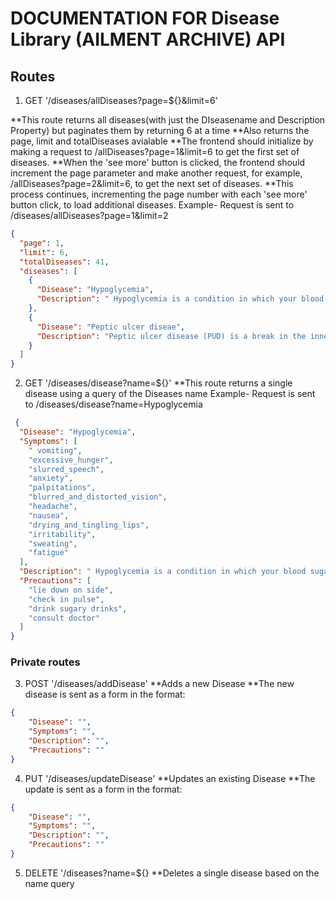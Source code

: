 # DOCUMENTATION FOR Disease Library (AILMENT ARCHIVE) API 

## Routes
1. GET '/diseases/allDiseases?page=${}&limit=6'
   
 **This route returns all diseases(with just the DIseasename and Description Property) but paginates them by returning 6 at a time
 **Also returns the page, limit and totalDiseases avialable
 **The frontend should initialize by making a request to /allDiseases?page=1&limit=6 to get the first set of diseases.
 **When the 'see more' button is clicked, the frontend should increment the page parameter and make another request, for example, /allDiseases?page=2&limit=6, to get the next set of diseases.
 **This process continues, incrementing the page number with each 'see more' button click, to load additional diseases.
Example-
Request is sent to /diseases/allDiseases?page=1&limit=2
```json
{
  "page": 1,
  "limit": 6,
  "totalDiseases": 41,
  "diseases": [
    {
      "Disease": "Hypoglycemia",
      "Description": " Hypoglycemia is a condition in which your blood sugar (glucose) level is lower than normal. Glucose is your body's main energy source. Hypoglycemia is often related to diabetes treatment. But other drugs and a variety of conditions - many rare - can cause low blood sugar in people who don't have diabetes."
    },
    {
      "Disease": "Peptic ulcer diseae",
      "Description": "Peptic ulcer disease (PUD) is a break in the inner lining of the stomach, the first part of the small intestine, or sometimes the lower esophagus. An ulcer in the stomach is called a gastric ulcer, while one in the first part of the intestines is a duodenal ulcer."
    }
  ]
}
```

2. GET  '/diseases/disease?name=${}'
**This route returns a single disease using a query of the Diseases name
Example-
Request is sent to /diseases/disease?name=Hypoglycemia
```json
 {
  "Disease": "Hypoglycemia",
  "Symptoms": [
    " vomiting",
    "excessive_hunger",
    "slurred_speech",
    "anxiety",
    "palpitations",
    "blurred_and_distorted_vision",
    "headache",
    "nausea",
    "drying_and_tingling_lips",
    "irritability",
    "sweating",
    "fatigue"
  ],
  "Description": " Hypoglycemia is a condition in which your blood sugar (glucose) level is lower than normal. Glucose is your body's main energy source. Hypoglycemia is often related to diabetes treatment. But other drugs and a variety of conditions - many rare - can cause low blood sugar in people who don't have diabetes.",
  "Precautions": [
    "lie down on side",
    "check in pulse",
    "drink sugary drinks",
    "consult doctor"
  ]
}
```

### Private routes 
3. POST '/diseases/addDisease'
**Adds a new Disease
**The new disease is sent as a form in the format:
```json
{
    "Disease": "",
    "Symptoms": "",
    "Description": "",
    "Precautions": ""
}
```
4. PUT '/diseases/updateDisease'
**Updates an existing Disease
**The update is sent as a form in the format:
```json
{
    "Disease": "",
    "Symptoms": "",
    "Description": "",
    "Precautions": ""
}
```
5. DELETE '/diseases?name=${}
**Deletes a single disease based on the name query
